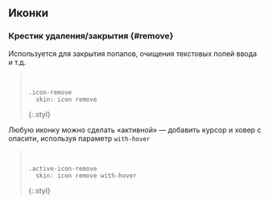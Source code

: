 ---
---

## Иконки

### Крестик удаления/закрытия {#remove}

Используется для закрытия попапов, очищения текстовых полей ввода и т.д.

> <span class="icon-remove"> </span>
>
>     .icon-remove
>       skin: icon remove
> {:.styl}

Любую иконку можно сделать «активной» — добавить курсор и ховер с опасити, используя параметр `with-hover`

> <span class="active-icon-remove"> </span>
>
>     .active-icon-remove
>       skin: icon remove with-hover
> {:.styl}
